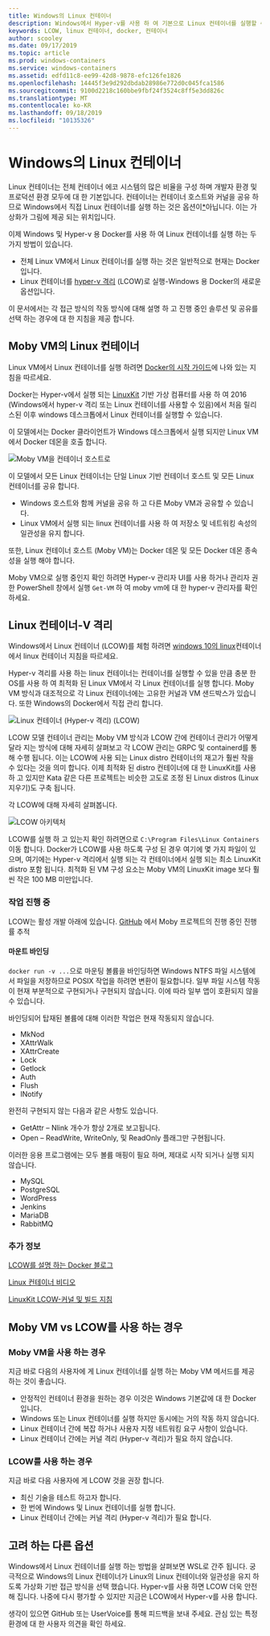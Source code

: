 ```yaml
---
title: Windows의 Linux 컨테이너
description: Windows에서 Hyper-v를 사용 하 여 기본으로 Linux 컨테이너를 실행할 수 있는 다양 한 방법에 대해 알아봅니다.
keywords: LCOW, linux 컨테이너, docker, 컨테이너
author: scooley
ms.date: 09/17/2019
ms.topic: article
ms.prod: windows-containers
ms.service: windows-containers
ms.assetid: edfd11c8-ee99-42d8-9878-efc126fe1826
ms.openlocfilehash: 14445f3e9d292dbdab28986e772d0c045fca1586
ms.sourcegitcommit: 9100d2218c160bbe9fbf24f3524c8ff5e3dd826c
ms.translationtype: MT
ms.contentlocale: ko-KR
ms.lasthandoff: 09/18/2019
ms.locfileid: "10135326"
---
```

# <a name="linux-containers-on-windows"></a>Windows의 Linux 컨테이너

Linux 컨테이너는 전체 컨테이너 에코 시스템의 많은 비율을 구성 하며 개발자 환경 및 프로덕션 환경 모두에 대 한 기본입니다.  컨테이너는 컨테이너 호스트와 커널을 공유 하므로 Windows에서 직접 Linux 컨테이너를 실행 하는 것은 옵션이[*](linux-containers.md#other-options-we-considered)아닙니다.  이는 가상화가 그림에 제공 되는 위치입니다.

이제 Windows 및 Hyper-v 용 Docker를 사용 하 여 Linux 컨테이너를 실행 하는 두 가지 방법이 있습니다.

- 전체 Linux VM에서 Linux 컨테이너를 실행 하는 것은 일반적으로 현재는 Docker입니다.
- Linux 컨테이너를 [hyper-v 격리](../manage-containers/hyperv-container.md) (LCOW)로 실행-Windows 용 Docker의 새로운 옵션입니다.

이 문서에서는 각 접근 방식의 작동 방식에 대해 설명 하 고 진행 중인 솔루션 및 공유를 선택 하는 경우에 대 한 지침을 제공 합니다.

## <a name="linux-containers-in-a-moby-vm"></a>Moby VM의 Linux 컨테이너

Linux VM에서 Linux 컨테이너를 실행 하려면 [Docker의 시작 가이드](https://docs.docker.com/docker-for-windows/)에 나와 있는 지침을 따르세요.

Docker는 Hyper-v에서 실행 되는 [LinuxKit](https://github.com/linuxkit/linuxkit) 기반 가상 컴퓨터를 사용 하 여 2016 (Windows에서 hyper-v 격리 또는 Linux 컨테이너를 사용할 수 있음)에서 처음 릴리스된 이후 windows 데스크톱에서 Linux 컨테이너를 실행할 수 있습니다.

이 모델에서는 Docker 클라이언트가 Windows 데스크톱에서 실행 되지만 Linux VM에서 Docker 데몬을 호출 합니다.

![Moby VM을 컨테이너 호스트로](media/MobyVM.png)

이 모델에서 모든 Linux 컨테이너는 단일 Linux 기반 컨테이너 호스트 및 모든 Linux 컨테이너를 공유 합니다.

* Windows 호스트와 함께 커널을 공유 하 고 다른 Moby VM과 공유할 수 있습니다.
* Linux VM에서 실행 되는 linux 컨테이너를 사용 하 여 저장소 및 네트워킹 속성의 일관성을 유지 합니다.

또한, Linux 컨테이너 호스트 (Moby VM)는 Docker 데몬 및 모든 Docker 데몬 종속성을 실행 해야 합니다.

Moby VM으로 실행 중인지 확인 하려면 Hyper-v 관리자 UI를 사용 하거나 관리자 권한 PowerShell 창에서 실행 `Get-VM` 하 여 moby vm에 대 한 hyper-v 관리자를 확인 하세요.

## <a name="linux-containers-with-hyper-v-isolation"></a>Linux 컨테이너-V 격리

Windows에서 Linux 컨테이너 (LCOW)를 체험 하려면 [windows 10의 linux](../quick-start/quick-start-windows-10-linux.md)컨테이너에서 linux 컨테이너 지침을 따르세요.

Hyper-v 격리를 사용 하는 linux 컨테이너는 컨테이너를 실행할 수 있을 만큼 충분 한 OS를 사용 하 여 최적화 된 Linux VM에서 각 Linux 컨테이너를 실행 합니다. Moby VM 방식과 대조적으로 각 Linux 컨테이너에는 고유한 커널과 VM 샌드박스가 있습니다. 또한 Windows의 Docker에서 직접 관리 합니다.

![Linux 컨테이너 (Hyper-v 격리) (LCOW)](media/lcow-approach.png)

LCOW 모델 컨테이너 관리는 Moby VM 방식과 LCOW 간에 컨테이너 관리가 어떻게 달라 지는 방식에 대해 자세히 살펴보고 각 LCOW 관리는 GRPC 및 containerd를 통해 수행 됩니다.  이는 LCOW에 사용 되는 Linux distro 컨테이너의 재고가 훨씬 작을 수 있다는 것을 의미 합니다.  이제 최적화 된 distro 컨테이너에 대 한 LinuxKit를 사용 하 고 있지만 Kata 같은 다른 프로젝트는 비슷한 고도로 조정 된 Linux distros (Linux 지우기)도 구축 됩니다.

각 LCOW에 대해 자세히 살펴봅니다.

![LCOW 아키텍처](media/lcow.png)

LCOW를 실행 하 고 있는지 확인 하려면으로 `C:\Program Files\Linux Containers`이동 합니다. Docker가 LCOW를 사용 하도록 구성 된 경우 여기에 몇 가지 파일이 있으며, 여기에는 Hyper-v 격리에서 실행 되는 각 컨테이너에서 실행 되는 최소 LinuxKit distro 포함 됩니다.  최적화 된 VM 구성 요소는 Moby VM의 LinuxKit image 보다 훨씬 작은 100 MB 미만입니다.

### <a name="work-in-progress"></a>작업 진행 중

LCOW는 활성 개발 아래에 있습니다. [GitHub](https://github.com/moby/moby/issues/33850) 에서 Moby 프로젝트의 진행 중인 진행률 추적

#### <a name="bind-mounts"></a>마운트 바인딩

`docker run -v ...`으로 마운팅 볼륨을 바인딩하면 Windows NTFS 파일 시스템에서 파일을 저장하므로 POSIX 작업을 하려면 변환이 필요합니다. 일부 파일 시스템 작동이 현재 부분적으로 구현되거나 구현되지 않습니다. 이에 따라 일부 앱이 호환되지 않을 수 있습니다.

바인딩되어 탑재된 볼륨에 대해 이러한 작업은 현재 작동되지 않습니다.

* MkNod
* XAttrWalk
* XAttrCreate
* Lock
* Getlock
* Auth
* Flush
* INotify

완전히 구현되지 않는 다음과 같은 사항도 있습니다.

* GetAttr – Nlink 개수가 항상 2개로 보고됩니다.
* Open – ReadWrite, WriteOnly, 및 ReadOnly 플래그만 구현됩니다.

이러한 응용 프로그램에는 모두 볼륨 매핑이 필요 하며, 제대로 시작 되거나 실행 되지 않습니다.

* MySQL
* PostgreSQL
* WordPress
* Jenkins
* MariaDB
* RabbitMQ

### <a name="extra-information"></a>추가 정보

[LCOW를 설명 하는 Docker 블로그](https://blog.docker.com/2017/11/docker-for-windows-17-11/)

[Linux 컨테이너 비디오](https://sec.ch9.ms/ch9/1e5a/08ff93f2-987e-4f8d-8036-2570dcac1e5a/LinuxContainer.mp4)

[LinuxKit LCOW-커널 및 빌드 지침](https://github.com/linuxkit/lcow)

## <a name="when-to-use-moby-vm-vs-lcow"></a>Moby VM vs LCOW를 사용 하는 경우

### <a name="when-to-use-moby-vm"></a>Moby VM을 사용 하는 경우

지금 바로 다음의 사용자에 게 Linux 컨테이너를 실행 하는 Moby VM 메서드를 제공 하는 것이 좋습니다.

- 안정적인 컨테이너 환경을 원하는 경우  이것은 Windows 기본값에 대 한 Docker입니다.
- Windows 또는 Linux 컨테이너를 실행 하지만 동시에는 거의 작동 하지 않습니다.
- Linux 컨테이너 간에 복잡 하거나 사용자 지정 네트워킹 요구 사항이 있습니다.
- Linux 컨테이너 간에는 커널 격리 (Hyper-v 격리)가 필요 하지 않습니다.

### <a name="when-to-use-lcow"></a>LCOW를 사용 하는 경우

지금 바로 다음 사용자에 게 LCOW 것을 권장 합니다.

- 최신 기술을 테스트 하고자 합니다.
- 한 번에 Windows 및 Linux 컨테이너를 실행 합니다.
- Linux 컨테이너 간에는 커널 격리 (Hyper-v 격리)가 필요 합니다.

## <a name="other-options-we-considered"></a>고려 하는 다른 옵션

Windows에서 Linux 컨테이너를 실행 하는 방법을 살펴보면 WSL로 간주 됩니다. 궁극적으로 Windows의 Linux 컨테이너가 Linux의 Linux 컨테이너와 일관성을 유지 하도록 가상화 기반 접근 방식을 선택 했습니다. Hyper-v를 사용 하면 LCOW 더욱 안전 해 집니다. 나중에 다시 평가할 수 있지만 지금은 LCOW에서 Hyper-v를 사용 합니다.

생각이 있으면 GitHub 또는 UserVoice를 통해 피드백을 보내 주세요.  관심 있는 특정 환경에 대 한 사용자 의견을 확인 하세요.
